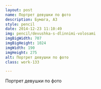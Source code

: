 ```yaml
---
layout: post
name: Портрет девушки по фото
description: Бумага, А3
style: pencil
date: 2014-12-23 11:10:49
img: pencil/devushka-s-dlinnimi-volosami
imgBigWidth: 707
imgBigHeight: 1024
imgWidth: 190
imgHeight: 275
alt: Портрет девушки по фото
class: work-133

---
```


Портрет девушки по фото